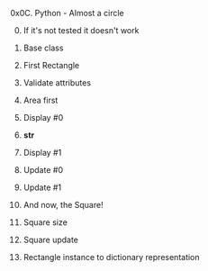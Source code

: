 0x0C. Python - Almost a circle

0. If it's not tested it doesn't work

1. Base class

2. First Rectangle

3. Validate attributes

4. Area first

5. Display #0

6. __str__

7. Display #1

8. Update #0

9. Update #1

10. And now, the Square!

11. Square size

12. Square update

13. Rectangle instance to dictionary representation
